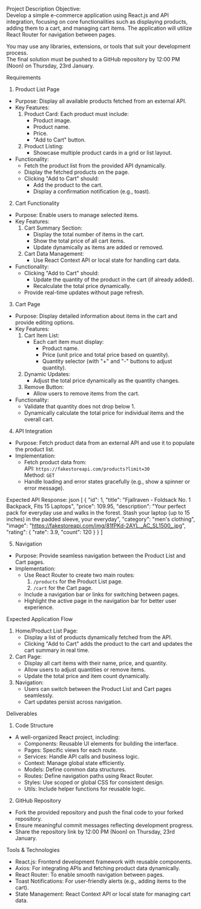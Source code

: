 Project Description
Objective:  
Develop a simple e-commerce application using React.js and API integration, focusing on core functionalities such as displaying products, adding them to a cart, and managing cart items. The application will utilize React Router for navigation between pages.

You may use any libraries, extensions, or tools that suit your development process.  
The final solution must be pushed to a GitHub repository by 12:00 PM (Noon) on Thursday, 23rd January.

 Requirements

 1. Product List Page
- Purpose: Display all available products fetched from an external API.
- Key Features:
  1. Product Card: Each product must include:
     - Product image.
     - Product name.
     - Price.
     - "Add to Cart" button.
  2. Product Listing:
     - Showcase multiple product cards in a grid or list layout.
- Functionality:
  - Fetch the product list from the provided API dynamically.
  - Display the fetched products on the page.
  - Clicking "Add to Cart" should:
    - Add the product to the cart.
    - Display a confirmation notification (e.g., toast).

 2. Cart Functionality
- Purpose: Enable users to manage selected items.
- Key Features:
  1. Cart Summary Section:
     - Display the total number of items in the cart.
     - Show the total price of all cart items.
     - Update dynamically as items are added or removed.
  2. Cart Data Management:
     - Use React Context API or local state for handling cart data.
- Functionality:
  - Clicking "Add to Cart" should:
    - Update the quantity of the product in the cart (if already added).
    - Recalculate the total price dynamically.
  - Provide real-time updates without page refresh.

 3. Cart Page
- Purpose: Display detailed information about items in the cart and provide editing options.
- Key Features:
  1. Cart Item List:
     - Each cart item must display:
       - Product name.
       - Price (unit price and total price based on quantity).
       - Quantity selector (with "+" and "-" buttons to adjust quantity).
  2. Dynamic Updates:
     - Adjust the total price dynamically as the quantity changes.
  3. Remove Button:
     - Allow users to remove items from the cart.
- Functionality:
  - Validate that quantity does not drop below 1.
  - Dynamically calculate the total price for individual items and the overall cart.

 4. API Integration
- Purpose: Fetch product data from an external API and use it to populate the product list.
- Implementation:
  - Fetch product data from:  
    API: `https://fakestoreapi.com/products?limit=30`  
    Method: `GET`
  - Handle loading and error states gracefully (e.g., show a spinner or error message).

Expected API Response:
json
[
  {
    "id": 1,
    "title": "Fjallraven - Foldsack No. 1 Backpack, Fits 15 Laptops",
    "price": 109.95,
    "description": "Your perfect pack for everyday use and walks in the forest. Stash your laptop (up to 15 inches) in the padded sleeve, your everyday",
    "category": "men's clothing",
    "image": "https://fakestoreapi.com/img/81fPKd-2AYL._AC_SL1500_.jpg",
    "rating": {
      "rate": 3.9,
      "count": 120
    }
  }
]

 5. Navigation
- Purpose: Provide seamless navigation between the Product List and Cart pages.
- Implementation:
  - Use React Router to create two main routes:
    1. `/products` for the Product List page.
    2. `/cart` for the Cart page.
  - Include a navigation bar or links for switching between pages.
  - Highlight the active page in the navigation bar for better user experience.

 Expected Application Flow
1. Home/Product List Page:
   - Display a list of products dynamically fetched from the API.
   - Clicking "Add to Cart" adds the product to the cart and updates the cart summary in real time.
2. Cart Page:
   - Display all cart items with their name, price, and quantity.
   - Allow users to adjust quantities or remove items.
   - Update the total price and item count dynamically.
3. Navigation:
   - Users can switch between the Product List and Cart pages seamlessly.
   - Cart updates persist across navigation.

 Deliverables

 1. Code Structure
- A well-organized React project, including:
  - Components: Reusable UI elements for building the interface.
  - Pages: Specific views for each route.
  - Services: Handle API calls and business logic.
  - Context: Manage global state efficiently.
  - Models: Define common data structures.
  - Routes: Define navigation paths using React Router.
  - Styles: Use scoped or global CSS for consistent design.
  - Utils: Include helper functions for reusable logic.

 2. GitHub Repository
- Fork the provided repository and push the final code to your forked repository.
- Ensure meaningful commit messages reflecting development progress.
- Share the repository link by 12:00 PM (Noon) on Thursday, 23rd January.

 Tools & Technologies
- React.js: Frontend development framework with reusable components.
- Axios: For integrating APIs and fetching product data dynamically.
- React Router: To enable smooth navigation between pages.
- Toast Notifications: For user-friendly alerts (e.g., adding items to the cart).
- State Management: React Context API or local state for managing cart data.
